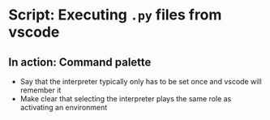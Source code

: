 # Script: Executing `.py` files from vscode

## In action: Command palette

- Say that the interpreter typically only has to be set once and vscode will remember it
- Make clear that selecting the interpreter plays the same role as activating an
  environment
